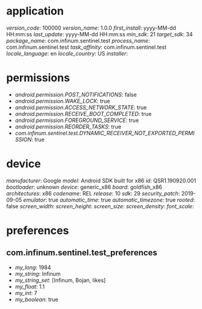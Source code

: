 # application
_version_code_: 100000
_version_name_: 1.0.0
_first_install_: yyyy-MM-dd HH:mm:ss
_last_update_: yyyy-MM-dd HH:mm:ss
_min_sdk_: 21
_target_sdk_: 34
_package_name_: com.infinum.sentinel.test
_process_name_: com.infinum.sentinel.test
_task_affinity_: com.infinum.sentinel.test
_locale_language_: en
_locale_country_: US
_installer_: 

# permissions
- _android.permission.POST_NOTIFICATIONS_: false
- _android.permission.WAKE_LOCK_: true
- _android.permission.ACCESS_NETWORK_STATE_: true
- _android.permission.RECEIVE_BOOT_COMPLETED_: true
- _android.permission.FOREGROUND_SERVICE_: true
- _android.permission.REORDER_TASKS_: true
- _com.infinum.sentinel.test.DYNAMIC_RECEIVER_NOT_EXPORTED_PERMISSION_: true

# device
_manufacturer_: Google
_model_: Android SDK built for x86
_id_: QSR1.190920.001
_bootloader_: unknown
_device_: generic_x86
_board_: goldfish_x86
_architectures_: x86
_codename_: REL
_release_: 10
_sdk_: 29
_security_patch_: 2019-09-05
_emulator_: true
_automatic_time_: true
_automatic_timezone_: true
_rooted_: false
_screen_width_: 
_screen_height_: 
_screen_size_: 
_screen_density_: 
_font_scale_: 

# preferences
## com.infinum.sentinel.test_preferences
- _my_long_: 1984
- _my_string_: Infinum
- _my_string_set_: [Infinum, Bojan, likes]
- _my_float_: 1.1
- _my_int_: 7
- _my_boolean_: true

